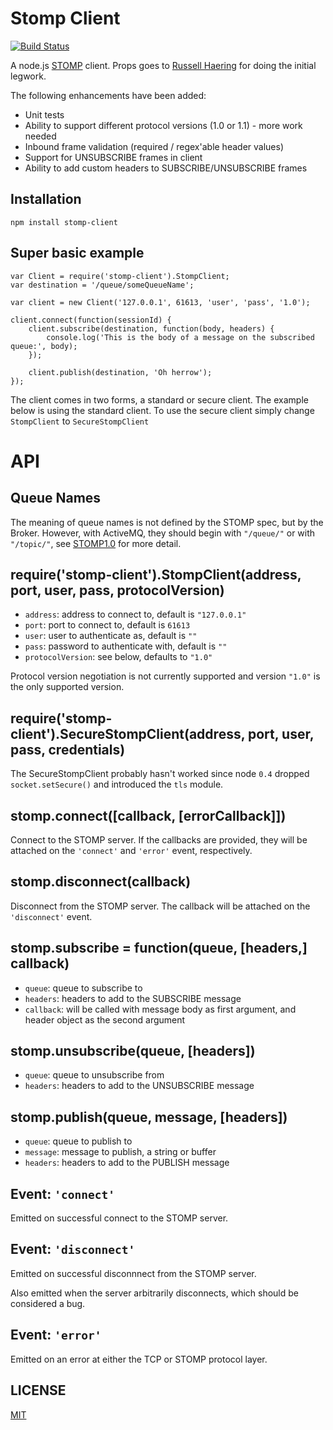 Stomp Client
===========

[![Build Status](https://secure.travis-ci.org/easternbloc/node-stomp-client.png)](http://travis-ci.org/easternbloc/node-stomp-client)

A node.js [STOMP](http://stomp.github.com) client. Props goes to [Russell
Haering](https://github.com/russellhaering/node-stomp-broker) for doing the
initial legwork.

The following enhancements have been added:

*   Unit tests
*   Ability to support different protocol versions (1.0 or 1.1) - more work needed
*   Inbound frame validation (required / regex'able header values)
*   Support for UNSUBSCRIBE frames in client
*   Ability to add custom headers to SUBSCRIBE/UNSUBSCRIBE frames

## Installation

	npm install stomp-client

## Super basic example

	var Client = require('stomp-client').StompClient;
	var destination = '/queue/someQueueName';

	var client = new Client('127.0.0.1', 61613, 'user', 'pass', '1.0');

	client.connect(function(sessionId) {
		client.subscribe(destination, function(body, headers) {
			console.log('This is the body of a message on the subscribed queue:', body);
		});

		client.publish(destination, 'Oh herrow');
	});

The client comes in two forms, a standard or secure client. The example below is
using the standard client. To use the secure client simply change
`StompClient` to `SecureStompClient`


# API

## Queue Names

The meaning of queue names is not defined by the STOMP spec, but by the Broker.
However, with ActiveMQ, they should begin with `"/queue/"` or with `"/topic/"`, see
[STOMP1.0](http://stomp.github.io/stomp-specification-1.0.html#frame-SEND) for
more detail.

## require('stomp-client').StompClient(address, port, user, pass, protocolVersion)

- `address`: address to connect to, default is `"127.0.0.1"`
- `port`: port to connect to, default is `61613`
- `user`: user to authenticate as, default is `""`
- `pass`: password to authenticate with, default is `""`
- `protocolVersion`: see below, defaults to `"1.0"`

Protocol version negotiation is not currently supported and version `"1.0"` is
the only supported version.

## require('stomp-client').SecureStompClient(address, port, user, pass, credentials)

The SecureStompClient probably hasn't worked since node `0.4` dropped
`socket.setSecure()` and introduced the `tls` module.

## stomp.connect([callback, [errorCallback]])

Connect to the STOMP server. If the callbacks are provided, they will be
attached on the `'connect'` and `'error'` event, respectively.

## stomp.disconnect(callback)

Disconnect from the STOMP server. The callback will be attached on the
`'disconnect'` event.

## stomp.subscribe = function(queue, [headers,] callback)

- `queue`: queue to subscribe to
- `headers`: headers to add to the SUBSCRIBE message
- `callback`: will be called with message body as first argument,
  and header object as the second argument

## stomp.unsubscribe(queue, [headers])

- `queue`: queue to unsubscribe from
- `headers`: headers to add to the UNSUBSCRIBE message

## stomp.publish(queue, message, [headers])

- `queue`: queue to publish to
- `message`: message to publish, a string or buffer
- `headers`: headers to add to the PUBLISH message

## Event: `'connect'`

Emitted on successful connect to the STOMP server.

## Event: `'disconnect'`

Emitted on successful disconnnect from the STOMP server.

Also emitted when the server arbitrarily disconnects, which should
be considered a bug.

## Event: `'error'`

Emitted on an error at either the TCP or STOMP protocol layer.


## LICENSE

[MIT](LICENSE)
